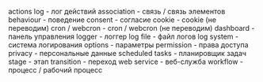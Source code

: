 actions log - лог действий
association - связь / связь элементов
behaviour - поведение
consent - согласие
cookie - cookie (не переводим)
cron / webcron - cron / webcron (не переводим)
dashboard - панель управления
logger - логгер
log file - файл логов
log system - система логирования
options - параметры
permission - права доступа
privacy - персональные данные
scheduled tasks - планировщик задач
stage - этап
transition - переход
web service - веб-служба
workflow - процесс / рабочий процесс
